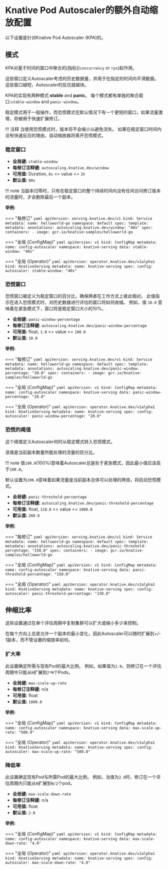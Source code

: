 # Knative Pod Autoscaler的额外自动缩放配置

以下设置是针对Knative Pod Autoscaler (KPA)的。

## 模式

KPA对基于时间的窗口中聚合的[指标](`concurrency` or `rps`)起作用。

这些窗口定义Autoscaler考虑的历史数据量，并用于在指定的时间内平滑数据。
这些窗口越短，Autoscaler的反应就越快。

KPA的实现有两种模式:**stable** and **panic**。
每个模式都有单独的聚合窗口:`stable-window` and `panic-window`。

稳定模式用于一般操作，而恐慌模式在默认情况下有一个更短的窗口，如果流量激增，将被用于快速扩展修订。

!!! 注释
    当使用恐慌模式时，版本将不会缩小以避免流失。
    如果在稳定窗口时间内没有快速反应的理由，自动缩放器将离开恐慌模式。

### 稳定窗口

* **全局键:** `stable-window`
* **每修订注释键:** `autoscaling.knative.dev/window`
* **可用值:** Duration, `6s` <= value <= `1h`
* **默认值:** `60s`

!!! note
    当副本归零时，只有在稳定窗口的整个持续时间内没有任何访问修订版本的流量时，才会删除最后一个副本。

**举例:**

=== "每修订"
    ```yaml
    apiVersion: serving.knative.dev/v1
    kind: Service
    metadata:
      name: helloworld-go
      namespace: default
    spec:
      template:
        metadata:
          annotations:
            autoscaling.knative.dev/window: "40s"
        spec:
          containers:
            - image: gcr.io/knative-samples/helloworld-go
    ```

=== "全局 (ConfigMap)"
    ```yaml
    apiVersion: v1
    kind: ConfigMap
    metadata:
     name: config-autoscaler
     namespace: knative-serving
    data:
     stable-window: "40s"
    ```

=== "全局 (Operator)"
    ```yaml
    apiVersion: operator.knative.dev/v1alpha1
    kind: KnativeServing
    metadata:
      name: knative-serving
    spec:
      config:
        autoscaler:
          stable-window: "40s"
    ```




### 恐慌窗口

恐慌窗口被定义为稳定窗口的百分比，确保两者在工作方式上彼此相对。
此值指示在进入恐慌模式时，对历史数据进行评估的窗口将如何收缩。
例如，值 `10.0` 意味着在紧急模式下，窗口将是稳定窗口大小的10%。

* **全局键:** `panic-window-percentage`
* **每修订注释键:** `autoscaling.knative.dev/panic-window-percentage`
* **可用值:** float, `1.0` <= value <= `100.0`
* **默认值:** `10.0`

**举例:**

=== "每修订"
    ```yaml
    apiVersion: serving.knative.dev/v1
    kind: Service
    metadata:
      name: helloworld-go
      namespace: default
    spec:
      template:
        metadata:
          annotations:
            autoscaling.knative.dev/panic-window-percentage: "20.0"
        spec:
          containers:
            - image: gcr.io/knative-samples/helloworld-go
    ```

=== "全局 (ConfigMap)"
    ```yaml
    apiVersion: v1
    kind: ConfigMap
    metadata:
     name: config-autoscaler
     namespace: knative-serving
    data:
     panic-window-percentage: "20.0"
    ```

=== "全局 (Operator)"
    ```yaml
    apiVersion: operator.knative.dev/v1alpha1
    kind: KnativeServing
    metadata:
      name: knative-serving
    spec:
      config:
        autoscaler:
          panic-window-percentage: "20.0"
    ```




### 恐慌的阈值

这个阈值定义Autoscaler何时从稳定模式转入恐慌模式。

该值是当前副本数量所能处理的流量的百分比。

!!! note
    值`100.0`(100%)意味着Autoscaler总是处于紧急模式，因此最小值应该高于`100.0`。

默认设置为`200.0`意味着如果流量是当前副本总体可以处理的两倍，将启动恐慌模式。

* **全局键:** `panic-threshold-percentage`
* **每修订注释键:** `autoscaling.knative.dev/panic-threshold-percentage`
* **可用值:** float, `110.0` <= value <= `1000.0`
* **默认值:** `200.0`

**举例:**

=== "每修订"
    ```yaml
    apiVersion: serving.knative.dev/v1
    kind: Service
    metadata:
      name: helloworld-go
      namespace: default
    spec:
      template:
        metadata:
          annotations:
            autoscaling.knative.dev/panic-threshold-percentage: "150.0"
        spec:
          containers:
            - image: gcr.io/knative-samples/helloworld-go
    ```

=== "全局 (ConfigMap)"
    ```yaml
    apiVersion: v1
    kind: ConfigMap
    metadata:
     name: config-autoscaler
     namespace: knative-serving
    data:
     panic-threshold-percentage: "150.0"
    ```

=== "全局 (Operator)"
    ```yaml
    apiVersion: operator.knative.dev/v1alpha1
    kind: KnativeServing
    metadata:
      name: knative-serving
    spec:
      config:
        autoscaler:
          panic-threshold-percentage: "150.0"
    ```




## 伸缩比率

这些设置通过在单个评估周期中复制集群可以扩大或缩小多少来控制。

在每个方向上总是允许一个副本的最小变化，因此Autoscaler可以随时扩展到+/- 1副本，而不管设置的缩放率如何。

### 扩大率

此设置确定所需与现有Pod的最大比例。
例如，如果值为`2.0`，则修订在一个评估周期中只能从`N`扩展到`2*N`个Pods。

* **全局键:** `max-scale-up-rate`
* **每修订注释键:** n/a
* **可用值:** float
* **默认值:** `1000.0`

**举例:**

=== "全局 (ConfigMap)"
    ```yaml
    apiVersion: v1
    kind: ConfigMap
    metadata:
     name: config-autoscaler
     namespace: knative-serving
    data:
     max-scale-up-rate: "500.0"
    ```

=== "全局 (Operator)"
    ```yaml
    apiVersion: operator.knative.dev/v1alpha1
    kind: KnativeServing
    metadata:
      name: knative-serving
    spec:
      config:
        autoscaler:
          max-scale-up-rate: "500.0"
    ```




### 降低率

此设置确定现有Pod与所需Pod的最大比例。
例如，当值为`2.0`时，修订在一个评估周期内只能从`N`扩展到`N/2`个pod。

* **全局键:** `max-scale-down-rate`
* **每修订注释键:** n/a
* **可用值:** float
* **默认值:** `2.0`

**举例:**

=== "全局 (ConfigMap)"
    ```yaml
    apiVersion: v1
    kind: ConfigMap
    metadata:
     name: config-autoscaler
     namespace: knative-serving
    data:
     max-scale-down-rate: "4.0"
    ```

=== "全局 (Operator)"
    ```yaml
    apiVersion: operator.knative.dev/v1alpha1
    kind: KnativeServing
    metadata:
      name: knative-serving
    spec:
      config:
        autoscaler:
          max-scale-down-rate: "4.0"
    ```
